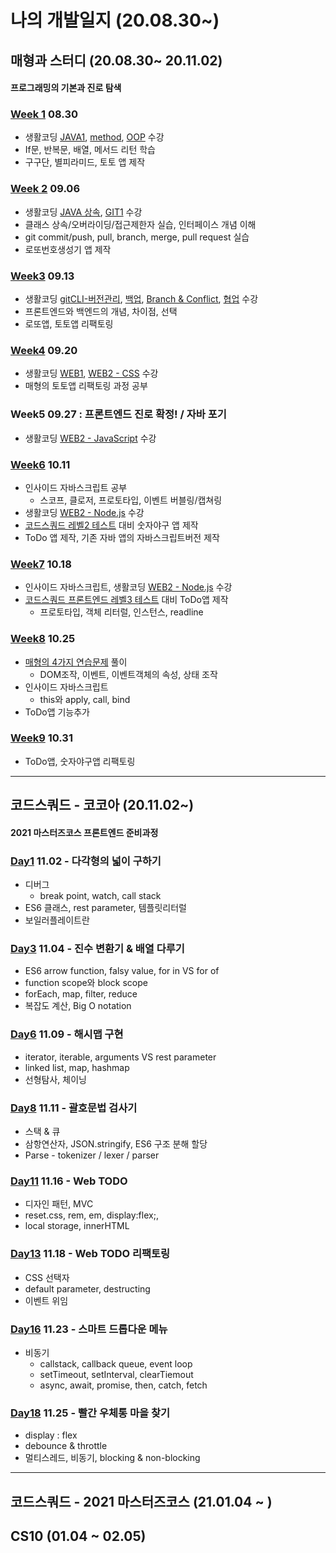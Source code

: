 # 나의 개발일지 (20.08.30~)

## 매형과 스터디 (20.08.30~ 20.11.02)
#### 프로그래밍의 기본과 진로 탐색
### [Week 1](https://github.com/GleamingStar/Study/tree/master/0830) 08.30
- 생활코딩 [JAVA1](https://opentutorials.org/course/3930), [method](https://opentutorials.org/course/4024), [OOP](https://opentutorials.org/course/4074) 수강
- If문, 반복문, 배열, 메서드 리턴 학습
- 구구단, 별피라미드, 토토 앱 제작
### [Week 2](https://github.com/GleamingStar/Study/tree/master/0906) 09.06
- 생활코딩 [JAVA 상속](https://opentutorials.org/course/4408), [GIT1](https://opentutorials.org/course/3837) 수강
- 클래스 상속/오버라이딩/접근제한자 실습, 인터페이스 개념 이해
- git commit/push, pull, branch, merge, pull request  실습
- 로또번호생성기 앱 제작
### [Week3](https://github.com/GleamingStar/Study/tree/master/0913) 09.13
- 생활코딩 [gitCLI-버전관리](https://opentutorials.org/course/3839), [백업](https://opentutorials.org/course/3841), [Branch & Conflict](https://opentutorials.org/course/3840), [협업](https://opentutorials.org/course/3842) 수강
- 프론트엔드와 백엔드의 개념, 차이점, 선택
- 로또앱, 토토앱 리팩토링
### [Week4](https://github.com/GleamingStar/Study/tree/master/0920) 09.20
- 생활코딩 [WEB1](https://opentutorials.org/course/3084), [WEB2 - CSS](https://opentutorials.org/course/3086) 수강
- 매형의 토토앱 리팩토링 과정 공부
### Week5 09.27 : 프론트엔드 진로 확정! / 자바 포기
- 생활코딩 [WEB2 - JavaScript](https://opentutorials.org/course/3085) 수강
### [Week6](https://github.com/GleamingStar/Study/tree/master/1011) 10.11
- 인사이드 자바스크립트 공부
  - 스코프, 클로저, 프로토타입, 이벤트 버블링/캡쳐링
- 생활코딩 [WEB2 - Node.js](https://opentutorials.org/course/3332) 수강
- [코드스쿼드 레벨2 테스트](https://github.com/code-squad/test-item-pool/blob/master/level2-common/level2.md) 대비 숫자야구 앱 제작
- ToDo 앱 제작, 기존 자바 앱의 자바스크립트버전 제작
### [Week7](https://github.com/GleamingStar/Study/tree/master/1018) 10.18
- 인사이드 자바스크립트, 생활코딩 [WEB2 - Node.js](https://opentutorials.org/course/3332) 수강
- [코드스쿼드 프론트엔드 레벨3 테스트](https://github.com/code-squad/test-item-pool/blob/master/webfrontend/level3.md) 대비 ToDo앱 제작
  - 프로토타입, 객체 리터럴, 인스턴스, readline
### [Week8](https://github.com/GleamingStar/Study/tree/master/1025) 10.25
- [매형의 4가지 연습문제](https://github.com/GleamingStar/Study/issues/15) 풀이
  - DOM조작, 이벤트, 이벤트객체의 속성, 상태 조작
- 인사이드 자바스크립트
  - this와 apply, call, bind
- ToDo앱 기능추가 
### [Week9](https://github.com/GleamingStar/Study/tree/master/1031) 10.31
- ToDo앱, 숫자야구앱 리팩토링

----------
## 코드스쿼드 - 코코아 (20.11.02~)
#### 2021 마스터즈코스 프론트엔드 준비과정
### [Day1](https://github.com/GleamingStar/code-squad-cocoa/tree/main/Day01) 11.02 - 다각형의 넓이 구하기
- 디버그
  - break point, watch, call stack
- ES6 클래스, rest parameter, 템플릿리터럴
- 보일러플레이트란
### [Day3](https://github.com/GleamingStar/code-squad-cocoa/tree/main/Day03) 11.04 - 진수 변환기 & 배열 다루기
- ES6 arrow function, falsy value, for in VS for of
- function scope와 block scope
- forEach, map, filter, reduce
- 복잡도 계산, Big O notation
### [Day6](https://github.com/GleamingStar/code-squad-cocoa/tree/main/Day06) 11.09 - 해시맵 구현
- iterator, iterable, arguments VS rest parameter
- linked list, map, hashmap
- 선형탐사, 체이닝
### [Day8](https://github.com/GleamingStar/code-squad-cocoa/tree/main/Day08) 11.11 - 괄호문법 검사기
- 스택 & 큐
- 삼항연산자, JSON.stringify, ES6 구조 분해 할당
- Parse - tokenizer / lexer / parser
### [Day11](https://github.com/GleamingStar/code-squad-cocoa/tree/main/Day11) 11.16 - Web TODO
- 디자인 패턴, MVC
- reset.css, rem, em, display:flex;, 
- local storage, innerHTML
### [Day13](https://codepen.io/gleamingstar/pen/NWrJGzW) 11.18 - Web TODO 리팩토링
- CSS 선택자
- default parameter, destructing
- 이벤트 위임
### [Day16](https://codepen.io/gleamingstar/pen/ExyqjqO) 11.23 - 스마트 드롭다운 메뉴 
- 비동기
  - callstack, callback queue, event loop
  - setTimeout, setInterval, clearTiemout
  - async, await, promise, then, catch, fetch
### [Day18](https://github.com/GleamingStar/code-squad-cocoa/tree/main/Day18) 11.25 - 빨간 우체통 마을 찾기
- display : flex
- debounce & throttle
- 멀티스레드, 비동기, blocking & non-blocking

----------
## 코드스쿼드 - 2021 마스터즈코스 (21.01.04 ~ )

## CS10 (01.04 ~ 02.05)

###

